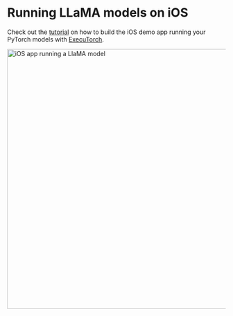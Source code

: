 # Running LLaMA models on iOS

Check out the [tutorial](https://pytorch.org/executorch/main/llm/llama-demo-ios.html) on how to build the iOS demo app running your
PyTorch models with [ExecuTorch](https://github.com/pytorch/executorch).

<a href="https://pytorch.org/executorch/main/_static/img/llama_ios_app.mp4">
  <img src="https://pytorch.org/executorch/main/_static/img/llama_ios_app.png" width="600" alt="iOS app running a LlaMA model">
</a>
